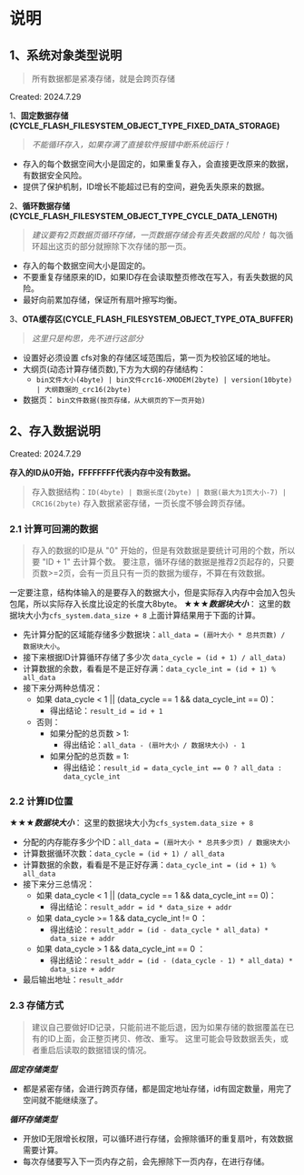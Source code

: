 # 说明

## 1、系统对象类型说明

> 所有数据都是紧凑存储，就是会跨页存储

Created: 2024.7.29

1、**固定数据存储(CYCLE_FLASH_FILESYSTEM_OBJECT_TYPE_FIXED_DATA_STORAGE)**  

> *不能循环存入，如果存满了直接软件报错中断系统运行！*

- 存入的每个数据空间大小是固定的，如果重复存入，会直接更改原来的数据，有数据安全风险。
- 提供了保护机制，ID增长不能超过已有的空间，避免丢失原来的数据。

2、**循环数据存储(CYCLE_FLASH_FILESYSTEM_OBJECT_TYPE_CYCLE_DATA_LENGTH)**

> *建议要有2页数据页循环存储，一页数据存储会有丢失数据的风险！*
> 每次循环超出这页的部分就擦除下次存储的那一页。

- 存入的每个数据空间大小是固定的。
- 不要重复存储原来的ID，如果ID存在会读取整页修改在写入，有丢失数据的风险。
- 最好向前累加存储，保证所有扇叶擦写均衡。

3、**OTA缓存区(CYCLE_FLASH_FILESYSTEM_OBJECT_TYPE_OTA_BUFFER)**

> *这里只是构思，先不进行这部分*

- 设置好必须设置 cfs对象的存储区域范围后，第一页为校验区域的地址。
- 大纲页(动态计算存储页数),下方为大纲的存储结构：
  - `bin文件大小(4byte) | bin文件crc16-XMODEM(2byte) | version(10byte) | 大纲数据的_crc16(2byte)`
- 数据页： `bin文件数据(按页存储，从大纲页的下一页开始)`

## 2、存入数据说明

Created: 2024.7.29

**存入的ID从0开始，FFFFFFFF代表内存中没有数据。**  

> 存入数据结构：`ID(4byte) | 数据长度(2byte) | 数据(最大为1页大小-7) | CRC16(2byte)`
> 存入数据紧密存储，一页长度不够会跨页存储。

### 2.1 计算可回溯的数据

> 存入的数据的ID是从 "0" 开始的，但是有效数据是要统计可用的个数，所以要 "ID + 1" 去计算个数。
> 要注意，循环存储的数据是推荐2页起存的，只要页数>=2页，会有一页且只有一页的数据为缓存，不算在有效数据。

一定要注意，结构体输入的是要存入的数据大小，但是实际存入内存中会加入包头包尾，所以实际存入长度比设定的长度大8byte。
★★★***数据块大小***： 这里的数据块大小为`cfs_system.data_size + 8`
上面计算结果用于下面的计算。

- 先计算分配的区域能存储多少数据块：`all_data = (扇叶大小 * 总共页数) / 数据块大小`。
- 接下来根据ID计算循环存储了多少次 `data_cycle = (id + 1) / all_data)`
- 计算数据的余数，看看是不是正好存满：`data_cycle_int = (id + 1) % all_data`
- 接下来分两种总情况：
  - 如果 data_cycle < 1 || (data_cycle == 1 && data_cycle_int == 0)：
    - 得出结论：`result_id = id + 1`
  - 否则：
    - 如果分配的总页数 > 1:
      - 得出结论：`all_data - (扇叶大小 / 数据块大小) - 1`
    - 如果分配的总页数 = 1:
      - 得出结论：`result_id = data_cycle_int == 0 ? all_data : data_cycle_int`

### 2.2 计算ID位置

★★★***数据块大小***： 这里的数据块大小为`cfs_system.data_size + 8`

- 分配的内存能存多少个ID：`all_data = (扇叶大小 * 总共多少页) / 数据块大小`
- 计算数据循环次数：`data_cycle = (id + 1) / all_data`
- 计算数据的余数，看看是不是正好存满：`data_cycle_int = (id + 1) % all_data`
- 接下来分三总情况：
  - 如果 data_cycle < 1 || (data_cycle == 1 && data_cycle_int == 0)：
    - 得出结论：`result_addr = id * data_size + addr`
  - 如果 data_cycle >= 1 && data_cycle_int != 0 ：
    - 得出结论：`result_addr = (id - data_cycle * all_data) * data_size + addr`
  - 如果 data_cycle > 1 && data_cycle_int == 0 ：
    - 得出结论：`result_addr = (id - (data_cycle - 1) * all_data) * data_size + addr`
- 最后输出地址：`result_addr`

### 2.3 存储方式

> 建议自己要做好ID记录，只能前进不能后退，因为如果存储的数据覆盖在已有的ID上面，会正整页拷贝、修改、重写。
> 这里可能会导致数据丢失，或者重启后读取的数据错误的情况。

***固定存储类型***

- 都是紧密存储，会进行跨页存储，都是固定地址存储，id有固定数量，用完了空间就不能继续涨了。

***循环存储类型***

- 开放ID无限增长权限，可以循环进行存储，会擦除循环的重复扇叶，有效数据需要计算。
- 每次存储要写入下一页内存之前，会先擦除下一页内存，在进行存储。
